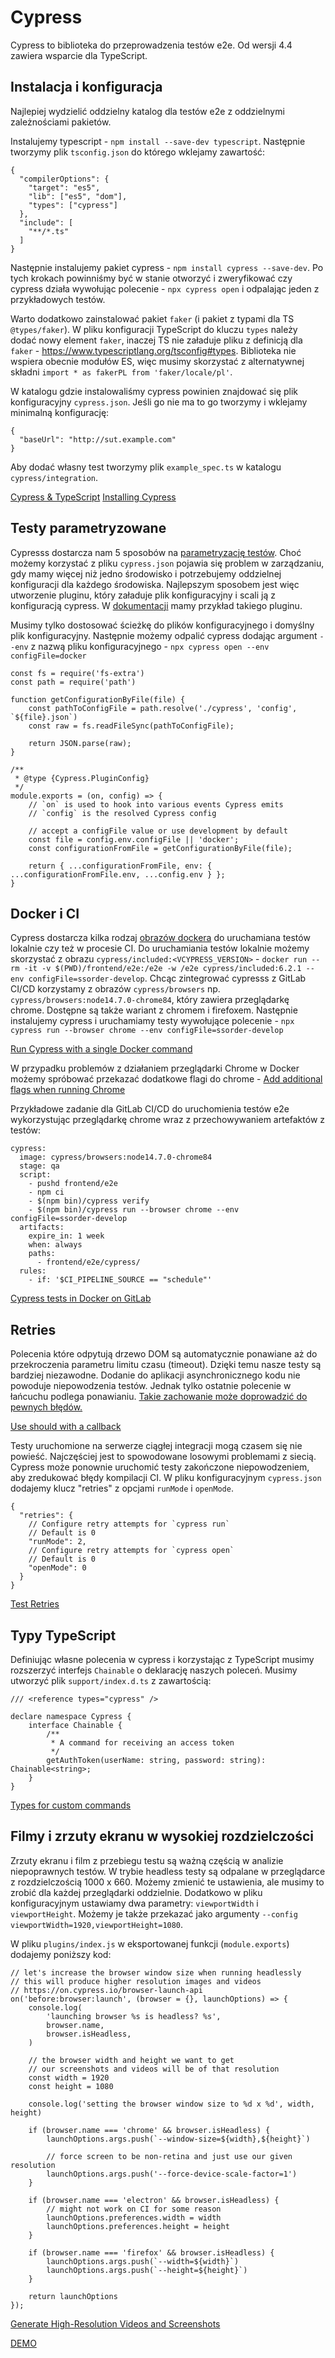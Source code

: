 # Cypress

Cypress to biblioteka do przeprowadzenia testów e2e. Od wersji 4.4 zawiera wsparcie dla TypeScript.

## Instalacja i konfiguracja

Najlepiej wydzielić oddzielny katalog dla testów e2e z oddzielnymi zależnościami pakietów.

Instalujemy typescript - `npm install --save-dev typescript`. Następnie tworzymy plik `tsconfig.json` do którego wklejamy zawartość:

```
{
  "compilerOptions": {
    "target": "es5",
    "lib": ["es5", "dom"],
    "types": ["cypress"]
  },
  "include": [
    "**/*.ts"
  ]
}
```

Następnie instalujemy pakiet cypress - `npm install cypress --save-dev`.
Po tych krokach powinniśmy być w stanie otworzyć i zweryfikować czy cypress działa wywołując polecenie - `npx cypress open` i odpalając jeden z przykładowych testów.

Warto dodatkowo zainstalować pakiet `faker` (i pakiet z typami dla TS `@types/faker`). W pliku konfiguracji TypeScript do kluczu `types` należy dodać nowy element `faker`, inaczej TS nie załaduje pliku z definicją dla `faker` - https://www.typescriptlang.org/tsconfig#types. Biblioteka nie wspiera obecnie modułów ES, więc musimy skorzystać z alternatywnej składni `import * as fakerPL from 'faker/locale/pl'`.

W katalogu gdzie instalowaliśmy cypress powinien znajdować się plik konfiguracyjny `cypress.json`. Jeśli go nie ma to go tworzymy i wklejamy minimalną konfigurację:

```
{
  "baseUrl": "http://sut.example.com"
}
```

Aby dodać własny test tworzymy plik `example_spec.ts` w katalogu `cypress/integration`.

[Cypress & TypeScript](https://docs.cypress.io/guides/tooling/typescript-support.html#Install-TypeScript)
[Installing Cypress](https://docs.cypress.io/guides/getting-started/installing-cypress.html)

## Testy parametryzowane

Cypresss dostarcza nam 5 sposobów na [parametryzację testów](https://docs.cypress.io/guides/guides/environment-variables.html). Choć możemy korzystać z pliku `cypress.json` pojawia się problem w zarządzaniu, gdy mamy więcej niż jedno środowisko i potrzebujemy oddzielnej konfiguracji dla każdego środowiska. Najlepszym sposobem jest więc utworzenie pluginu, który załaduje plik konfiguracyjny i scali ją z konfiguracją cypress. W [dokumentacji](https://docs.cypress.io/api/plugins/configuration-api.html#Usage) mamy przykład takiego pluginu.

Musimy tylko dostosować ścieżkę do plików konfiguracyjnego i domyślny plik konfiguracyjny. Następnie możemy odpalić cypress dodając argument `--env` z nazwą pliku konfiguracyjnego - `npx cypress open --env configFile=docker`

```
const fs = require('fs-extra')
const path = require('path')

function getConfigurationByFile(file) {
    const pathToConfigFile = path.resolve('./cypress', 'config', `${file}.json`)
    const raw = fs.readFileSync(pathToConfigFile);

    return JSON.parse(raw);
}

/**
 * @type {Cypress.PluginConfig}
 */
module.exports = (on, config) => {
    // `on` is used to hook into various events Cypress emits
    // `config` is the resolved Cypress config

    // accept a configFile value or use development by default
    const file = config.env.configFile || 'docker';
    const configurationFromFile = getConfigurationByFile(file);

    return { ...configurationFromFile, env: { ...configurationFromFile.env, ...config.env } };
}
```

## Docker i CI

Cypress dostarcza kilka rodzaj [obrazów dockera](https://docs.cypress.io/examples/examples/docker.html#Images) do uruchamiana testów lokalnie czy też w procesie CI. Do uruchamiania testów lokalnie możemy skorzystać z obrazu `cypress/included:<VCYPRESS_VERSION>` - `docker run --rm -it -v $(PWD)/frontend/e2e:/e2e -w /e2e cypress/included:6.2.1 --env configFile=ssorder-develop`. Chcąc zintegrować cypresss z GitLab CI/CD korzystamy z obrazów `cypress/browsers` np. `cypress/browsers:node14.7.0-chrome84`, który zawiera przeglądarkę chrome. Dostępne są także wariant z chromem i firefoxem. Następnie instalujemy cypress i uruchamiamy testy wywołujące polecenie - `npx cypress run --browser chrome --env configFile=ssorder-develop`

[Run Cypress with a single Docker command](https://www.cypress.io/blog/2019/05/02/run-cypress-with-a-single-docker-command/)

W przypadku problemów z działaniem przeglądarki Chrome w Docker możemy spróbować przekazać dodatkowe flagi do chrome - [Add additional flags when running Chrome](https://github.com/cypress-io/cypress/issues/3633)

Przykładowe zadanie dla GitLab CI/CD do uruchomienia testów e2e wykorzystując przeglądarkę chrome wraz z przechowywaniem artefaktów z testów:

```
cypress:
  image: cypress/browsers:node14.7.0-chrome84
  stage: qa
  script:
    - pushd frontend/e2e
    - npm ci
    - $(npm bin)/cypress verify
    - $(npm bin)/cypress run --browser chrome --env configFile=ssorder-develop
  artifacts:
    expire_in: 1 week
    when: always
    paths:
      - frontend/e2e/cypress/
  rules:
    - if: '$CI_PIPELINE_SOURCE == "schedule"'
```

[Cypress tests in Docker on GitLab](https://gitlab.com/cypress-io/cypress-example-docker-gitlab)

## Retries

Polecenia które odpytują drzewo DOM są automatycznie ponawiane aż do przekroczenia parametru limitu czasu (timeout). Dzięki temu nasze testy są bardziej niezawodne. Dodanie do aplikacji asynchronicznego kodu nie powoduje niepowodzenia testów.
Jednak tylko ostatnie polecenie w łańcuchu podlega ponawianiu. [Takie zachowanie może doprowadzić do pewnych błędów.](https://docs.cypress.io/guides/core-concepts/retry-ability.html#Only-the-last-command-is-retried)

[Use should with a callback](https://docs.cypress.io/guides/core-concepts/retry-ability.html#Use-should-with-a-callback)

Testy uruchomione na serwerze ciągłej integracji mogą czasem się nie powieść. Najczęściej jest to spowodowane losowymi problemami z siecią. Cypress może ponownie uruchomić testy zakończone niepowodzeniem, aby zredukować błędy kompilacji CI. W pliku konfiguracyjnym `cypress.json` dodajemy klucz "retries" z opcjami `runMode` i `openMode`.

```
{
  "retries": {
    // Configure retry attempts for `cypress run`
    // Default is 0
    "runMode": 2,
    // Configure retry attempts for `cypress open`
    // Default is 0
    "openMode": 0
  }
}
```

[Test Retries](https://docs.cypress.io/guides/guides/test-retries.html)

## Typy TypeScript

Definiując własne polecenia w cypress i korzystając z TypeScript musimy rozszerzyć interfejs `Chainable` o deklarację naszych poleceń. Musimy utworzyć plik `support/index.d.ts` z zawartością:

```
/// <reference types="cypress" />

declare namespace Cypress {
    interface Chainable {
        /**
         * A command for receiving an access token
         */
        getAuthToken(userName: string, password: string): Chainable<string>;
    }
}

```

[Types for custom commands](https://docs.cypress.io/guides/tooling/typescript-support.html#Types-for-custom-commands)

## Filmy i zrzuty ekranu w wysokiej rozdzielczości

Zrzuty ekranu i film z przebiegu testu są ważną częścią w analizie niepoprawnych testów. W trybie headless testy są odpalane w przeglądarce z rozdzielczością 1000 x 660. Możemy zmienić te ustawienia, ale musimy to zrobić dla każdej przeglądarki oddzielnie. Dodatkowo w pliku konfiguracyjnym ustawiamy dwa parametry: `viewportWidth` i `viewportHeight`. Możemy je także przekazać jako argumenty `--config viewportWidth=1920,viewportHeight=1080`.

W pliku `plugins/index.js` w eksportowanej funkcji (`module.exports`) dodajemy poniższy kod:

```
// let's increase the browser window size when running headlessly
// this will produce higher resolution images and videos
// https://on.cypress.io/browser-launch-api
on('before:browser:launch', (browser = {}, launchOptions) => {
    console.log(
        'launching browser %s is headless? %s',
        browser.name,
        browser.isHeadless,
    )

    // the browser width and height we want to get
    // our screenshots and videos will be of that resolution
    const width = 1920
    const height = 1080

    console.log('setting the browser window size to %d x %d', width, height)

    if (browser.name === 'chrome' && browser.isHeadless) {
        launchOptions.args.push(`--window-size=${width},${height}`)

        // force screen to be non-retina and just use our given resolution
        launchOptions.args.push('--force-device-scale-factor=1')
    }

    if (browser.name === 'electron' && browser.isHeadless) {
        // might not work on CI for some reason
        launchOptions.preferences.width = width
        launchOptions.preferences.height = height
    }

    if (browser.name === 'firefox' && browser.isHeadless) {
        launchOptions.args.push(`--width=${width}`)
        launchOptions.args.push(`--height=${height}`)
    }

    return launchOptions
});
```

[Generate High-Resolution Videos and Screenshots](https://cypress-io.ghost.io/blog/2021/03/01/generate-high-resolution-videos-and-screenshots/)

[DEMO](https://github.com/bahmutov/cypress-wikipedia/tree/abc02b74e12ba3f3c38de5635fef6bf4b2875213)
